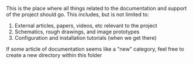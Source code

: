 This is the place where all things related to the documentation and support of the project should go. This includes, but is not limited to:

<ol>
    <li>External articles, papers, videos, etc relevant to the project</li>
    <li>Schematics, rough drawings, and image prototypes</li>
    <li>Configuration and installation tutorials (when we get there)</li>
</ol>

If some article of documentation seems like a "new" category, feel free to create a new directory within this folder
